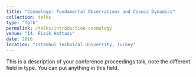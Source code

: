 ```yaml
---
title: "Cosmology: Fundamental Observations and Cosmic Dynamics"
collection: talks
type: "Talk"
permalink: /talks/introduction-cosmology
venue: "14. Fizik Haftası"
date: 2016
location: "Istanbul Technical University, Turkey"
---
```


This is a description of your conference proceedings talk, note the different field in type. You can put anything in this field.

